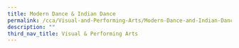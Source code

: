 ```yaml
---
title: Modern Dance & Indian Dance
permalink: /cca/Visual-and-Performing-Arts/Modern-Dance-and-Indian-Dance/
description: ""
third_nav_title: Visual & Performing Arts
---
```

